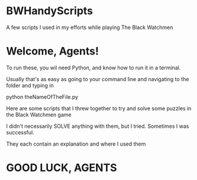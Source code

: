 # BWHandyScripts
A few scripts I used in my efforts while playing The Black Watchmen

# Welcome, Agents!

To run these, you wil need Python, and know how to run it in a terminal.

Usually that's as easy as going to your command line and navigating to the folder and typing in

python theNameOfTheFile.py 

Here are some scripts that I threw together to try and solve some puzzles in the Black Watchmen game

I didn't necessarily SOLVE anything with them, but I tried. Sometimes I was successful.

They each contain an explanation and where I used them


# GOOD LUCK, AGENTS 
